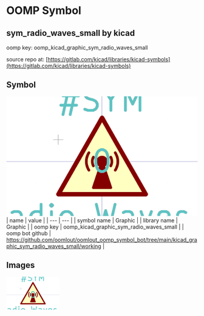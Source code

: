 # OOMP Symbol  
## sym_radio_waves_small  by kicad  
  
oomp key: oomp_kicad_graphic_sym_radio_waves_small  
  
source repo at: [https://gitlab.com/kicad/libraries/kicad-symbols](https://gitlab.com/kicad/libraries/kicad-symbols)  
## Symbol  
  
[![working.png](working_600.png)](working.png)  
| name | value | 
| --- | --- | 
| symbol name | Graphic | 
| library name | Graphic | 
| oomp key | oomp_kicad_graphic_sym_radio_waves_small | 
| oomp bot github | https://github.com/oomlout/oomlout_oomp_symbol_bot/tree/main/kicad_graphic_sym_radio_waves_small/working | 
## Images  
  
[![working.png](working_140.png)](working.png)  
